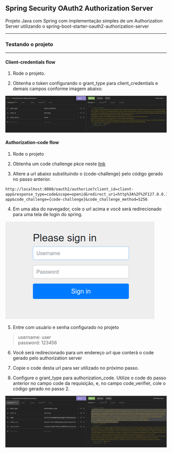 ## Spring Security OAuth2 Authorization Server

Projeto Java com Spring com implementação simples de um Authorization Server utilizando o spring-boot-starter-oauth2-authorization-server

---
### Testando o projeto

---
#### Client-credentials flow

1. Rode o projeto.

2. Obtenha o token configurando o grant_type para client_credentials e demais campos conforme imagem abaixo:

![img.png](readme-img/post-client-credentials.png)

#### Authorization-code flow

1. Rode o projeto

2. Obtenha um code challenge pkce neste [link](https://developer.pingidentity.com/en/tools/pkce-code-generator.html)

3. Altere a url abaixo substituindo o {code-challenge} pelo código gerado no passo anterior.

```
http://localhost:8080/oauth2/authorize?client_id=client-app&response_type=code&scope=openid&redirect_uri=http%3A%2F%2F127.0.0.1%3A8083%2Flogin%2Foauth2%2Fcode%2Fclient-app&code_challenge={code-challenge}&code_challenge_method=S256
```

4. Em uma aba do navegador, cole o url acima e você será redirecionado para uma tela de login do spring.

![img.png](readme-img/login-page.png)

5. Entre com usuário e senha configurado no projeto
> username: user </br>
> password: 123456
 
6. Você será redirecionado para um endereço url que conterá o code gerado pelo authorization server

7. Copie o code desta url para ser utilizado no próximo passo.

8. Configure o grant_type para authorization_code. Utilize o code do passo anterior no campo code da requisição, e, no campo code_verifier, cole o código gerado no passo 2.

![img.png](readme-img/post-authorization-code.png)
